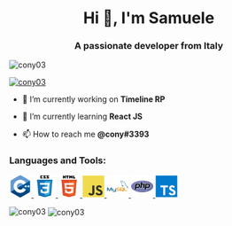 <h1 align="center">Hi 👋, I'm Samuele</h1>
<h3 align="center">A passionate developer from Italy</h3>

<p align="left"> <img src="https://komarev.com/ghpvc/?username=cony03&label=Profile%20views&color=0e75b6&style=flat" alt="cony03" /> </p>

<p align="left"> <a href="https://github.com/ryo-ma/github-profile-trophy"><img src="https://github-profile-trophy.vercel.app/?username=cony03" alt="cony03" /></a> </p>

- 🔭 I’m currently working on **Timeline RP**

- 🌱 I’m currently learning **React JS**

- 📫 How to reach me **@cony#3393**

<h3 align="left">Languages and Tools:</h3>
<p align="left"> <a href="https://www.w3schools.com/cpp/" target="_blank" rel="noreferrer"> <img src="https://raw.githubusercontent.com/devicons/devicon/master/icons/cplusplus/cplusplus-original.svg" alt="cplusplus" width="40" height="40"/> </a> <a href="https://www.w3schools.com/css/" target="_blank" rel="noreferrer"> <img src="https://raw.githubusercontent.com/devicons/devicon/master/icons/css3/css3-original-wordmark.svg" alt="css3" width="40" height="40"/> </a> <a href="https://www.w3.org/html/" target="_blank" rel="noreferrer"> <img src="https://raw.githubusercontent.com/devicons/devicon/master/icons/html5/html5-original-wordmark.svg" alt="html5" width="40" height="40"/> </a> <a href="https://developer.mozilla.org/en-US/docs/Web/JavaScript" target="_blank" rel="noreferrer"> <img src="https://raw.githubusercontent.com/devicons/devicon/master/icons/javascript/javascript-original.svg" alt="javascript" width="40" height="40"/> </a> <a href="https://www.mysql.com/" target="_blank" rel="noreferrer"> <img src="https://raw.githubusercontent.com/devicons/devicon/master/icons/mysql/mysql-original-wordmark.svg" alt="mysql" width="40" height="40"/> </a> <a href="https://www.php.net" target="_blank" rel="noreferrer"> <img src="https://raw.githubusercontent.com/devicons/devicon/master/icons/php/php-original.svg" alt="php" width="40" height="40"/> </a> <a href="https://www.typescriptlang.org/" target="_blank" rel="noreferrer"> <img src="https://raw.githubusercontent.com/devicons/devicon/master/icons/typescript/typescript-original.svg" alt="typescript" width="40" height="40"/> </a> </p>

<p><img align="left" src="https://github-readme-stats.vercel.app/api/top-langs?username=cony03&show_icons=true&locale=en&layout=compact" alt="cony03" /></p>

<p>&nbsp;<img align="center" src="[https://github-readme-stats.vercel.app/api?username=cony03&show_icons=true&locale=en](https://github-readme-stats.vercel.app/api?username=cony03&theme=dark&hide_border=true&include_all_commits=true&count_private=true)" alt="cony03" /></p>
